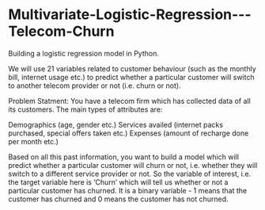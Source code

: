 # Multivariate-Logistic-Regression---Telecom-Churn

Building a logistic regression model in Python.

We will use 21 variables related to customer behaviour (such as the monthly bill, internet usage etc.) to predict whether a particular customer will switch to another telecom provider or not (i.e. churn or not).

Problem Statment:
You have a telecom firm which has collected data of all its customers. The main types of attributes are:

Demographics (age, gender etc.)
Services availed (internet packs purchased, special offers taken etc.)
Expenses (amount of recharge done per month etc.)
 

Based on all this past information, you want to build a model which will predict whether a particular customer will churn or not, i.e. whether they will switch to a different service provider or not. So the variable of interest, i.e. the target variable here is ‘Churn’ which will tell us whether or not a particular customer has churned. It is a binary variable - 1 means that the customer has churned and 0 means the customer has not churned.

